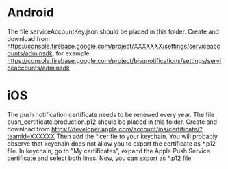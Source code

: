 Android
=======
The file serviceAccountKey.json should be placed in this folder.
Create and download from https://console.firebase.google.com/project/XXXXXXX/settings/serviceaccounts/adminsdk, for example
https://console.firebase.google.com/project/bisqnotifications/settings/serviceaccounts/adminsdk

iOS
===
The push notification certificate needs to be renewed every year. The file push_certificate.production.p12 should be placed in this folder.
Create and download from https://developer.apple.com/account/ios/certificate/?teamId=XXXXXX
Then add the *.cer fie to your keychain.
You will probably observe that keychain does not allow you to export the certificate as *.p12 file.
In keychain, go to "My certificates", expand the Apple Push Service certificate and select both lines.
Now, you can export as *.p12 file
